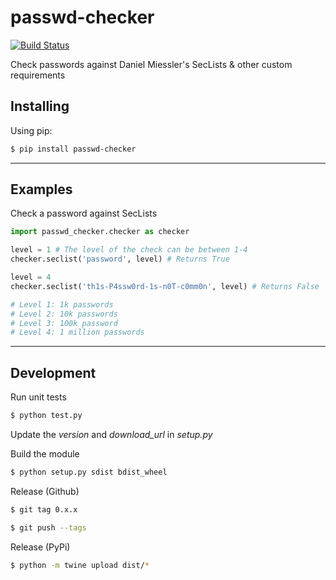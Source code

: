 
# passwd-checker 

[![Build Status](https://travis-ci.org/universami/passwd-checker.svg?branch=master)](https://travis-ci.org/universami/passwd-checker)

Check passwords against Daniel Miessler's SecLists & other custom requirements

## Installing

Using pip:

```bash
$ pip install passwd-checker
```
----------------------------

## Examples

Check a password against SecLists

```python
import passwd_checker.checker as checker

level = 1 # The level of the check can be between 1-4
checker.seclist('password', level) # Returns True

level = 4
checker.seclist('th1s-P4ssw0rd-1s-n0T-c0mm0n', level) # Returns False

# Level 1: 1k passwords
# Level 2: 10k passwords
# Level 3: 100k password
# Level 4: 1 million passwords
```

-------------------------------

## Development

Run unit tests

```bash
$ python test.py
```

Update the *version* and *download_url* in *setup.py*

Build the module

```bash
$ python setup.py sdist bdist_wheel
```

Release (Github)

```bash
$ git tag 0.x.x

$ git push --tags
```
Release (PyPi)

```bash
$ python -m twine upload dist/*
```
